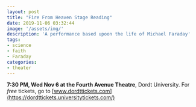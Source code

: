 ```yaml
---
layout: post
title: "Fire From Heaven Stage Reading"
date: 2019-11-06 03:32:44
image: '/assets/img/'
description: 'A performance based upoon the life of Michael Faraday'
tags:
- science
- faith
- Faraday
categories:
- theater
---
```


**7:30 PM, Wed Nov 6 at the Fourth Avenue Theatre**, Dordt University. For *free* tickets, go to [www.dordttickets.com](https://dordttickets.universitytickets.com/)

